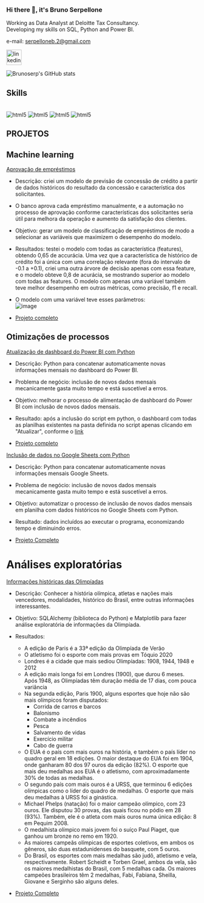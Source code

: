 ### Hi there 👋, it's Bruno Serpellone
Working as Data Analyst at Deloitte Tax Consultancy.<br>
Developing my skills on SQL, Python and Power BI. <br>

e-mail: serpelloneb.2@gmail.com

[<img src='https://cdn.jsdelivr.net/npm/simple-icons@3.0.1/icons/linkedin.svg' alt='linkedin' height='40'>](https://www.linkedin.com/in/https://www.linkedin.com/in/brunoserp//)  

![Brunoserp's GitHub stats](https://github-readme-stats.vercel.app/api?username=brunoserp&show_icons=true&theme=cobalt)

## Skills
<div style="display: inline_block"><br/>
  <img align="center" alt="html5" src="https://img.shields.io/badge/Python-FFD43B?style=for-the-badge&logo=python&logoColor=blue"/>
  <img align="center" alt="html5" src="https://img.shields.io/badge/Microsoft%20SQL%20Server-CC2927?style=for-the-badge&logo=microsoft%20sql%20server&logoColor=white" />
  <img align="center" alt="html5" src="https://img.shields.io/badge/PowerBI-F2C811?style=for-the-badge&logo=Power%20BI&logoColor=white" />
  <img align="center" alt="html5" src="https://img.shields.io/badge/Microsoft_Excel-217346?style=for-the-badge&logo=microsoft-excel&logoColor=white" />
</div>

## PROJETOS

## Machine learning
[Aprovação de empréstimos](https://github.com/brunoserp/Machine-Learning/blob/main/aprovacao_emprestimos.ipynb)

- Descrição: criei um modelo de previsão de concessão de crédito a partir de dados históricos do resultado da concessão e característica dos solicitantes.

- O banco aprova cada empréstimo manualmente, e a automação no processo de aprovação conforme características dos solicitantes seria útil para melhora da operação e aumento da satisfação dos clientes.

- Objetivo: gerar um modelo de classificação de empréstimos de modo a selecionar as variáveis que maximizem o desempenho do modelo.

- Resultados: testei o modelo com todas as característica (features), obtendo 0,65 de accurácia. Uma vez que a característica de histórico de crédito foi a única com uma correlação relevante (fora do intervalo de -0.1 a +0.1), criei uma outra árvore de decisão apenas com essa feature, e o modelo obteve 0,8 de acurácia, se mostrando superior ao modelo com todas as features. O modelo com apenas uma variável também teve melhor desempenho em outras métricas, como precisão, f1 e recall.

- O modelo com uma variável teve esses parâmetros: <br>
![image](https://github.com/user-attachments/assets/ce89c9d3-ee9d-4625-b418-4dd1acd9e82a)

- [Projeto completo](https://github.com/brunoserp/Machine-Learning/blob/main/aprovacao_emprestimos.ipynb)



## Otimizações de processos
[Atualização de dashboard do Power BI com Python](https://github.com/brunoserp/Python-e-PowerBI/tree/main)

- Descrição: Python para concatenar automaticamente novas informações mensais no dashboard do Power BI.

- Problema de negócio: inclusão de novos dados mensais mecanicamente gasta muito tempo e está suscetível a erros.

- Objetivo: melhorar o processo de alimentação de dashboard do Power BI com inclusão de novos dados mensais.

- Resultado: após a inclusão do script em python, o dashboard com todas as planilhas existentes na pasta definida no script apenas clicando em "Atualizar", conforme o [link](https://youtu.be/J3HarLFo7Aw)

- [Projeto completo](https://github.com/brunoserp/Python-e-PowerBI/tree/main)


[Inclusão de dados no Google Sheets com Python](https://github.com/brunoserp/Python/tree/main/Google%20Sheets)

- Descrição: Python para concatenar automaticamente novas informações mensais Google Sheets.

- Problema de negócio: inclusão de novos dados mensais mecanicamente gasta muito tempo e está suscetível a erros.

- Objetivo: automatizar o processo de inclusão de novos dados mensais em planilha com dados históricos no Google Sheets com Python.

- Resultado: dados incluídos ao executar o programa, economizando tempo e diminuindo erros.

- [Projeto Completo](https://github.com/brunoserp/Python/tree/main/Google%20Sheets)

# Análises exploratórias

[Informações históricas das Olimpíadas](https://github.com/brunoserp/Python/tree/main/Google%20Sheets)
- Descrição: Conhecer a história olímpica, atletas e nações mais vencedores, modalidades, histórico do Brasil, entre outras informações interessantes.
- Objetivo: SQLAlchemy (biblioteca do Python) e Matplotlib para fazer análise exploratória de informações da Olimpíada.
- Resultados:
  - A edição de Paris é a 33ª edição da Olimpíada de Verão
  - O atletismo foi o esporte com mais provas em Tóquio 2020
  - Londres é a cidade que mais sediou Olimpíadas: 1908, 1944, 1948 e 2012
  - A edição mais longa foi em Londres (1900), que durou 6 meses. Após 1948, as Olimpíadas têm duração média de 17 dias, com pouca variância
  - Na segunda edição, Paris 1900, alguns esportes que hoje não são mais olímpicos foram disputados:
    - Corrida de carros e barcos
    - Balonismo
    - Combate a incêndios
    - Pesca
    - Salvamento de vidas
    - Exercício militar
    - Cabo de guerra
  - O EUA é o país com mais ouros na história, e também o país líder no quadro geral em 18 edições. O maior destaque do EUA foi em 1904, onde ganharam 80 dos 97 ouros da edição (82%). O esporte que mais deu medalhas aos EUA é o atletismo, com aproximadamente 30% de todas as medalhas.
  - O segundo país com mais ouros é a URSS, que terminou 6 edições olímpicas como o líder do quadro de medalhas. O esporte que mais deu medalhas à URSS foi a ginástica.
  - Michael Phelps (natação) foi o maior campeão olímpico, com 23 ouros. Ele disputou 30 provas, das quais ficou no pódio em 28 (93%). Também, ele é o atleta com mais ouros numa única edição: 8 em Pequim 2008.
  - O medalhista olímpico mais jovem foi o suíço Paul Piaget, que ganhou um bronze no remo em 1920.
  - As maiores campeãs olímpicas de esportes coletivos, em ambos os gêneros, são duas estadunidenses do basquete, com 5 ouros.
  - Do Brasil, os esportes com mais medalhas são judô, atletismo e vela, respectivamente. Robert Scheidt e Torben Grael, ambos da vela, são os maiores medalhistas do Brasil, com 5 medalhas cada. Os maiores campeões brasileiros têm 2 medalhas, Fabi, Fabiana, Sheilla, Giovane e Serginho são alguns deles.

- [Projeto Completo](https://github.com/brunoserp/Python/tree/main/Google%20Sheets)



